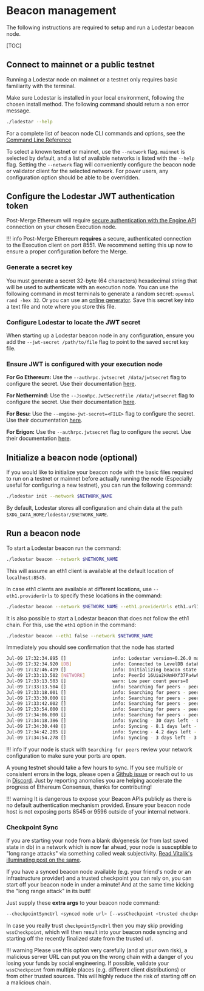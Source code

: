 # Beacon management

The following instructions are required to setup and run a Lodestar beacon node.

[TOC]

## Connect to mainnet or a public testnet

Running a Lodestar node on mainnet or a testnet only requires basic familiarity with the terminal.

Make sure Lodestar is installed in your local environment, following the chosen install method. The following command should return a non error message.

```bash
./lodestar --help
```

For a complete list of beacon node CLI commands and options, see the [Command Line Reference](../../reference/cli/)

To select a known testnet or mainnet, use the `--network` flag. `mainnet` is selected by default, and a list of available networks is listed with the `--help` flag. Setting the `--network` flag will conveniently configure the beacon node or validator client for the selected network. For power users, any configuration option should be able to be overridden.

## Configure the Lodestar JWT authentication token

Post-Merge Ethereum will require [secure authentication with the Engine API](https://github.com/ethereum/execution-apis/blob/main/src/engine/authentication.md) connection on your chosen Execution node.

<!-- prettier-ignore-start -->
!!! info
    Post-Merge Ethereum **requires** a secure, authenticated connection to the Execution client on port 8551. We recommend setting this up now to ensure a proper configuration before the Merge.
<!-- prettier-ignore-end -->

### Generate a secret key

You must generate a secret 32-byte (64 characters) hexadecimal string that will be used to authenticate with an execution node. You can use the following command in most terminals to generate a random secret: `openssl rand -hex 32`. Or you can use an [online generator](https://codebeautify.org/generate-random-hexadecimal-numbers). Save this secret key into a text file and note where you store this file.

### Configure Lodestar to locate the JWT secret

When starting up a Lodestar beacon node in any configuration, ensure you add the `--jwt-secret /path/to/file` flag to point to the saved secret key file.

### Ensure JWT is configured with your execution node

**For Go Ethereum:**
Use the `--authrpc.jwtsecret /data/jwtsecret` flag to configure the secret. Use their documentation [here](https://geth.ethereum.org/docs/interface/merge).

**For Nethermind:**
Use the `--JsonRpc.JwtSecretFile /data/jwtsecret` flag to configure the secret. Use their documentation [here](https://docs.nethermind.io/nethermind/first-steps-with-nethermind/running-nethermind-post-merge#jwtsecretfile).

**For Besu:**
Use the `--engine-jwt-secret=<FILE>` flag to configure the secret. Use their documentation [here](https://besu.hyperledger.org/en/stable/Reference/CLI/CLI-Syntax/#engine-jwt-secret).

**For Erigon:**
Use the `--authrpc.jwtsecret` flag to configure the secret. Use their documentation [here](https://github.com/ledgerwatch/erigon#authentication-api).

## Initialize a beacon node (optional)

If you would like to initialize your beacon node with the basic files required to run on a testnet or mainnet before actually running the node (Especially useful for configuring a new testnet), you can run the following command:

```bash
./lodestar init --network $NETWORK_NAME
```

By default, Lodestar stores all configuration and chain data at the path `$XDG_DATA_HOME/lodestar/$NETWORK_NAME`.

## Run a beacon node

To start a Lodestar beacon run the command:

```bash
./lodestar beacon --network $NETWORK_NAME
```

This will assume an eth1 client is available at the default location of `localhost:8545`.

In case eth1 clients are available at different locations, use `--eth1.providerUrls` to specify these locations in the command:

```bash
./lodestar beacon --network $NETWORK_NAME --eth1.providerUrls eth1.url1 eth1.url2
```

It is also possible to start a Lodestar beacon that does not follow the eth1 chain. For this, use the `eth1` option in the command:

```bash
./lodestar beacon --eth1 false --network $NETWORK_NAME
```

Immediately you should see confirmation that the node has started

```bash
Jul-09 17:32:34.895 []                 info: Lodestar version=0.26.0 master 8058d367, network=prater
Jul-09 17:32:34.920 [DB]               info: Connected to LevelDB database name=/home/user/.local/share/lodestar/prater/chain-db
Jul-09 17:32:46.419 []                 info: Initializing beacon state slot=0, epoch=0, stateRoot=0x895390e92edc03df7096e9f51e51896e8dbe6e7e838180dadbfd869fdd77a659
Jul-09 17:33:13.502 [NETWORK]          info: PeerId 16Uiu2HAmHXf37Pa4whSF1rdwWbkqDuiwd3U7wqTgadQVza48MTn4, Multiaddrs /ip4/127.0.0.1/tcp/9000
Jul-09 17:33:13.503 []                 warn: Low peer count peers=0
Jul-09 17:33:13.504 []                 info: Searching for peers - peers: 0 - finalized: 0 0x0000…0000 - head: 0 0x8c0e…ee87 - clockSlot: 780166
Jul-09 17:33:18.001 []                 info: Searching for peers - peers: 0 - finalized: 0 0x0000…0000 - head: 0 0x8c0e…ee87 - clockSlot: 780166
Jul-09 17:33:30.000 []                 info: Searching for peers - peers: 0 - finalized: 0 0x0000…0000 - head: 0 0x8c0e…ee87 - clockSlot: 780167
Jul-09 17:33:42.002 []                 info: Searching for peers - peers: 0 - finalized: 0 0x0000…0000 - head: 0 0x8c0e…ee87 - clockSlot: 780168
Jul-09 17:33:54.000 []                 info: Searching for peers - peers: 0 - finalized: 0 0x0000…0000 - head: 0 0x8c0e…ee87 - clockSlot: 780169
Jul-09 17:34:06.000 []                 info: Searching for peers - peers: 0 - finalized: 0 0x0000…0000 - head: 0 0x8c0e…ee87 - clockSlot: 780170
Jul-09 17:34:18.386 []                 info: Syncing - 30 days left - 0.297 slots/s - finalized: 0 0x0000…0000 - head: 30 0x0bcf…0506 - clockSlot: 780171 - peers: 1
Jul-09 17:34:30.448 []                 info: Syncing - 8.1 days left - 1.12 slots/s - finalized: 2 0x8e30…3ce0 - head: 128 0xd4f1…d32b - clockSlot: 780172 - peers: 1
Jul-09 17:34:42.205 []                 info: Syncing - 4.2 days left - 2.15 slots/s - finalized: 5 0x2811…5120 - head: 255 0x6c99…033b - clockSlot: 780173 - peers: 1
Jul-09 17:34:54.278 []                 info: Syncing - 3 days left - 3.00 slots/s - finalized: 8 0x65e2…52a9 - head: 351 0x0f5a…1cd3 - clockSlot: 780174 - peers: 1
```

<!-- prettier-ignore-start -->
!!! info
    If your node is stuck with `Searching for peers` review your network configuration to make sure your ports are open.
<!-- prettier-ignore-end -->

A young testnet should take a few hours to sync. If you see multiple or consistent errors in the logs, please open a [Github issue](https://github.com/ChainSafe/lodestar/issues/new) or reach out to us in [Discord](https://discord.gg/yjyvFRP). Just by reporting anomalies you are helping accelerate the progress of Ethereum Consensus, thanks for contributing!

<!-- prettier-ignore-start -->
!!! warning
    It is dangerous to expose your Beacon APIs publicly as there is no default authentication mechanism provided. Ensure your beacon node host is not exposing ports 8545 or 9596 outside of your internal network. 
<!-- prettier-ignore-end -->

### Checkpoint Sync

If you are starting your node from a blank db/genesis (or from last saved state in db) in a network which is now far ahead, your node is susceptible to "long range attacks" via something called weak subjectivity.
[Read Vitalik's illuminating post on the same](https://blog.ethereum.org/2014/11/25/proof-stake-learned-love-weak-subjectivity/).

If you have a synced beacon node available (e.g. your friend's node or an infrastructure provider) and a trusted checkpoint you can rely on, you can start off your beacon node in under a minute! And at the same time kicking the "long range attack" in its butt!

Just supply these **extra args** to your beacon node command:

```bash
--checkpointSyncUrl <synced node url> [--wssCheckpoint <trusted checkpoint in root:epoch format>]
```

In case you really trust `checkpointSyncUrl` then you may skip providing `wssCheckpoint`, which will then result into your beacon node syncing and starting off the recently finalized state from the trusted url.

<!-- prettier-ignore-start -->
!!! warning
    Please use this option very carefully (and at your own risk), a malicious server URL can put you on the wrong chain with a danger of you losing your funds by social engineering. 
If possible, validate your `wssCheckpoint` from multiple places (e.g. different client distributions) or from other trusted sources. This will highly reduce the risk of starting off on a malicious chain.
<!-- prettier-ignore-end -->
